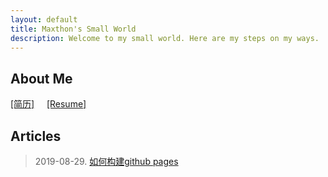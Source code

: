 ```yaml
---
layout: default
title: Maxthon's Small World
description: Welcome to my small world. Here are my steps on my ways.
---
```

## About Me
[[简历]](./resume/myself-zh.html) &nbsp; &nbsp; [[Resume]](./resume/myself-en.html)

## Articles
>  
> 2019-08-29. [如何构建github pages](./articles/2018-08-29/index.html)    
>
